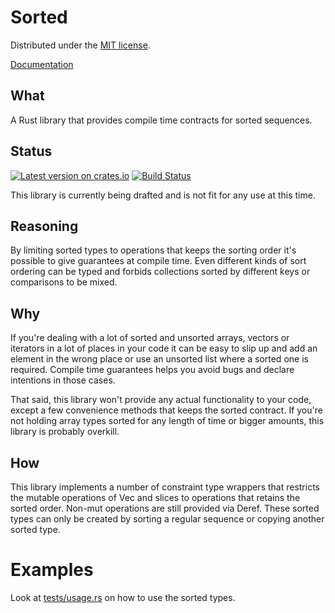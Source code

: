# Sorted
Distributed under the [MIT license](./LICENSE).

[Documentation](https://zoomulator.github.io/rust-sorted/sorted/)

## What
A Rust library that provides compile time contracts for sorted sequences.

## Status
[![Latest version on crates.io](https://img.shields.io/crates/v/sorted.svg)](https://crates.io/crates/sorted)
[![Build Status](https://travis-ci.org/Zoomulator/rust-sorted.svg?branch=master)](https://travis-ci.org/Zoomulator/rust-sorted)

This library is currently being drafted and is not fit for any use at this time.

## Reasoning
By limiting sorted types to operations that keeps the sorting order it's
possible to give guarantees at compile time.
Even different kinds of sort ordering can be typed and forbids collections
sorted by different keys or comparisons to be mixed.

## Why
If you're dealing with a lot of sorted and unsorted arrays, vectors or
iterators in a lot of places in your code it can be easy to slip up and add
an element in the wrong place or use an unsorted list where a sorted one is
required. Compile time guarantees helps you avoid bugs and declare intentions
in those cases.

That said, this library won't provide any actual functionality to your code,
except a few convenience methods that keeps the sorted contract. If you're not
holding array types sorted for any length of time or bigger amounts, this
library is probably overkill.

## How
This library implements a number of constraint type wrappers that restricts the
mutable operations of Vec and slices to operations that retains the sorted order.
Non-mut operations are still provided via Deref.
These sorted types can only be created by sorting a regular sequence or copying
another sorted type.

# Examples
Look at [tests/usage.rs](./tests/usage.rs) on how to use the sorted types.
